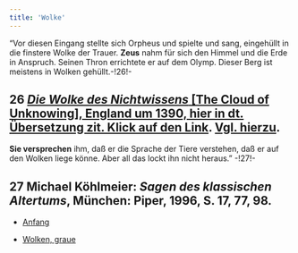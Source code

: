 ```yaml
---
title: 'Wolke'
---
```


“Vor diesen Eingang stellte sich Orpheus und spielte und sang, eingehüllt in die finstere Wolke der Trauer. **Zeus** nahm für sich den Himmel und die Erde in Anspruch. Seinen Thron errichtete er auf dem Olymp. Dieser Berg ist meistens in Wolken gehüllt.-!26!-
## **26** [_Die Wolke des Nichtwissens_ [The Cloud of Unknowing], England um 1390, hier in dt. Übersetzung zit. Klick auf den Link](http://ghp.papnet.eu/BlogfilesDie%20Wolke%20des%20Nichtwissens.pdf). [Vgl. hierzu](https://de.wiki-pedia.org/wiki/Die_Wolke_des_Nichtwissens).
**Sie versprechen** ihm, daß er die Sprache der Tiere verstehen, daß er auf den Wolken liege könne. Aber all das lockt ihn nicht heraus.” -!27!-
## **27** Michael Köhlmeier: _Sagen des klassischen Altertums_, München: Piper, 1996, S. 17, 77, 98.

* [Anfang](Beginnings_de)

* [Wolken, graue](Clozuds,%20Gray_de)
